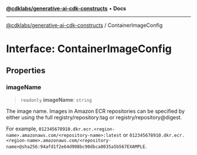 [**@cdklabs/generative-ai-cdk-constructs**](../README.md) • **Docs**

***

[@cdklabs/generative-ai-cdk-constructs](../README.md) / ContainerImageConfig

# Interface: ContainerImageConfig

## Properties

### imageName

> `readonly` **imageName**: `string`

The image name. Images in Amazon ECR repositories can be specified by either using the full registry/repository:tag or
registry/repository@digest.

For example, `012345678910.dkr.ecr.<region-name>.amazonaws.com/<repository-name>:latest` or
`012345678910.dkr.ecr.<region-name>.amazonaws.com/<repository-name>@sha256:94afd1f2e64d908bc90dbca0035a5b567EXAMPLE`.
